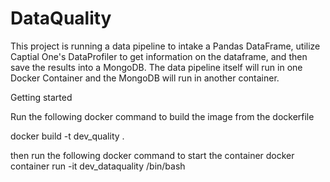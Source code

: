 # DataQuality
This project is running a data pipeline to intake a Pandas DataFrame, utilize Captial One's DataProfiler to get information on the dataframe, and then save the results into a MongoDB. The data pipeline itself will run in one Docker Container and the MongoDB will run in another container. 

Getting started

Run the following docker command to build the image from the dockerfile

docker build -t dev_quality .



then run the following docker command to start the container 
docker container run -it dev_dataquality /bin/bash
